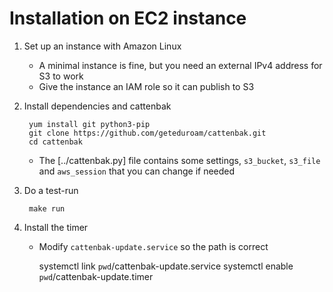 # Installation on EC2 instance

1. Set up an instance with Amazon Linux
	* A minimal instance is fine, but you need an external IPv4 address for S3 to work
	* Give the instance an IAM role so it can publish to S3

2. Install dependencies and cattenbak

		yum install git python3-pip
		git clone https://github.com/geteduroam/cattenbak.git
		cd cattenbak

	* The [../cattenbak.py] file contains some settings, `s3_bucket`, `s3_file` and `aws_session` that you can change if needed

3. Do a test-run

		make run

4. Install the timer
	* Modify `cattenbak-update.service` so the path is correct

		systemctl link `pwd`/cattenbak-update.service
		systemctl enable `pwd`/cattenbak-update.timer
